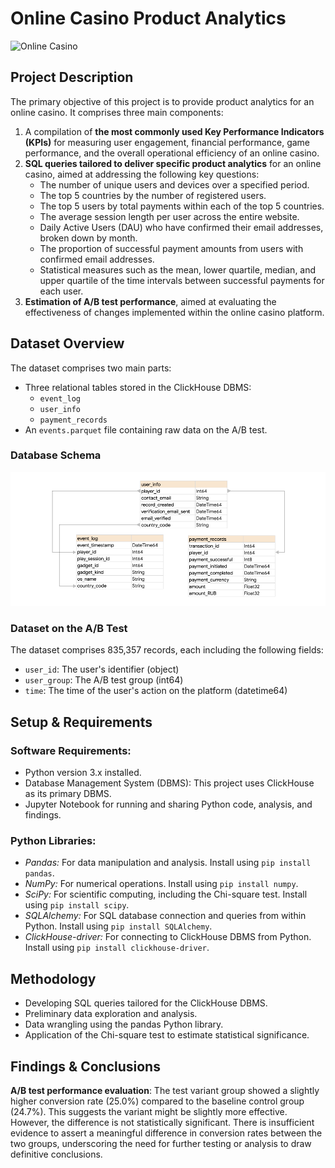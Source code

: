# Online Casino Product Analytics
![Online Casino](/images/online-casino.jpeg)
## Project Description
The primary objective of this project is to provide product analytics for an online casino. 
It comprises three main components:
1. A compilation of **the most commonly used Key Performance Indicators (KPIs)** for measuring user engagement, 
financial performance, game performance, and the overall operational efficiency of an online casino.
2. **SQL queries tailored to deliver specific product analytics** for an online casino, aimed at addressing 
the following key questions:
   * The number of unique users and devices over a specified period.
   * The top 5 countries by the number of registered users.
   * The top 5 users by total payments within each of the top 5 countries.
   * The average session length per user across the entire website.
   * Daily Active Users (DAU) who have confirmed their email addresses, broken down by month.
   * The proportion of successful payment amounts from users with confirmed email addresses.
   * Statistical measures such as the mean, lower quartile, median, and upper quartile of the time intervals between successful payments for each user.
3. **Estimation of A/B test performance**, aimed at evaluating the effectiveness of changes implemented within the online casino platform.

## Dataset Overview

The dataset comprises two main parts:
* Three relational tables stored in the ClickHouse DBMS:
  * `event_log`
  * `user_info`
  * `payment_records`
* An `events.parquet` file containing raw data on the A/B test.

### Database Schema
![Database Schema](/images/database-schema.png)

### Dataset on the A/B Test
The dataset comprises 835,357 records, each including the following fields:
* `user_id`: The user's identifier (object)
* `user_group`: The A/B test group (int64)
* `time`: The time of the user's action on the platform (datetime64)

## Setup & Requirements
### Software Requirements:
* Python version 3.x installed.
* Database Management System (DBMS): This project uses ClickHouse as its primary DBMS.
* Jupyter Notebook for running and sharing Python code, analysis, and findings.

### Python Libraries:
* *Pandas:* For data manipulation and analysis. Install using `pip install pandas`.
* *NumPy:* For numerical operations. Install using `pip install numpy`.
* *SciPy:* For scientific computing, including the Chi-square test. Install using `pip install scipy`.
* *SQLAlchemy:* For SQL database connection and queries from within Python. Install using `pip install SQLAlchemy`.
* *ClickHouse-driver:* For connecting to ClickHouse DBMS from Python. Install using `pip install clickhouse-driver`.

## Methodology
* Developing SQL queries tailored for the ClickHouse DBMS.
* Preliminary data exploration and analysis.
* Data wrangling using the pandas Python library.
* Application of the Chi-square test to estimate statistical significance.

## Findings & Conclusions
**A/B test performance evaluation**: The test variant group showed a slightly higher conversion rate (25.0%) compared to the baseline control group (24.7%). 
This suggests the variant might be slightly more effective. However, the difference is not statistically significant. 
There is insufficient evidence to assert a meaningful difference in conversion rates between the two groups, 
underscoring the need for further testing or analysis to draw definitive conclusions.
